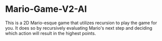 # Mario-Game-V2-AI
This is a 2D Mario-esque game that utilizes recursion to play the game for you. It does so by recursively evaluating Mario's next step and deciding which action will result in the highest points.
